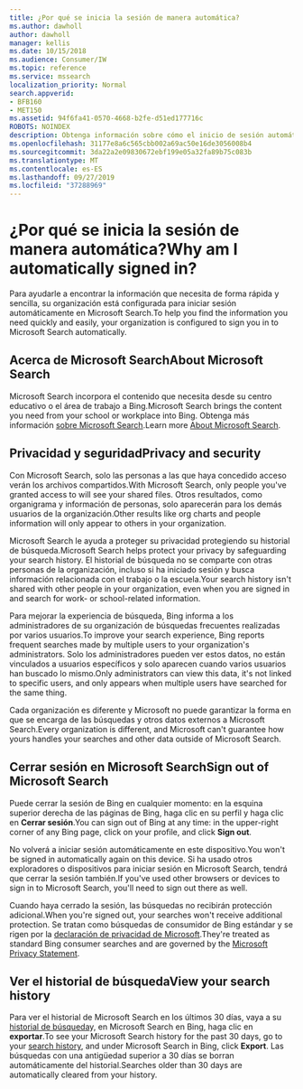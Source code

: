 ```yaml
---
title: ¿Por qué se inicia la sesión de manera automática?
ms.author: dawholl
author: dawholl
manager: kellis
ms.date: 10/15/2018
ms.audience: Consumer/IW
ms.topic: reference
ms.service: mssearch
localization_priority: Normal
search.appverid:
- BFB160
- MET150
ms.assetid: 94f6fa41-0570-4668-b2fe-d51ed177716c
ROBOTS: NOINDEX
description: Obtenga información sobre cómo el inicio de sesión automático en Microsoft Search puede ayudarle a encontrar los resultados de trabajo de forma rápida y sencilla.
ms.openlocfilehash: 31177e8a6c565cbb002a69ac50e16de3056008b4
ms.sourcegitcommit: 3da22a2e09830672ebf199e05a32fa89b75c083b
ms.translationtype: MT
ms.contentlocale: es-ES
ms.lasthandoff: 09/27/2019
ms.locfileid: "37288969"
---
```

# <a name="why-am-i-automatically-signed-in"></a><span data-ttu-id="81597-103">¿Por qué se inicia la sesión de manera automática?</span><span class="sxs-lookup"><span data-stu-id="81597-103">Why am I automatically signed in?</span></span>

<span data-ttu-id="81597-104">Para ayudarle a encontrar la información que necesita de forma rápida y sencilla, su organización está configurada para iniciar sesión automáticamente en Microsoft Search.</span><span class="sxs-lookup"><span data-stu-id="81597-104">To help you find the information you need quickly and easily, your organization is configured to sign you in to Microsoft Search automatically.</span></span>
  
## <a name="about-microsoft-search"></a><span data-ttu-id="81597-105">Acerca de Microsoft Search</span><span class="sxs-lookup"><span data-stu-id="81597-105">About Microsoft Search</span></span>

<span data-ttu-id="81597-106">Microsoft Search incorpora el contenido que necesita desde su centro educativo o el área de trabajo a Bing.</span><span class="sxs-lookup"><span data-stu-id="81597-106">Microsoft Search brings the content you need from your school or workplace into Bing.</span></span> <span data-ttu-id="81597-107">Obtenga más información [sobre Microsoft Search](about-microsoft-search.md).</span><span class="sxs-lookup"><span data-stu-id="81597-107">Learn more [About Microsoft Search](about-microsoft-search.md).</span></span>
  
## <a name="privacy-and-security"></a><span data-ttu-id="81597-108">Privacidad y seguridad</span><span class="sxs-lookup"><span data-stu-id="81597-108">Privacy and security</span></span>

<span data-ttu-id="81597-109">Con Microsoft Search, solo las personas a las que haya concedido acceso verán los archivos compartidos.</span><span class="sxs-lookup"><span data-stu-id="81597-109">With Microsoft Search, only people you've granted access to will see your shared files.</span></span> <span data-ttu-id="81597-110">Otros resultados, como organigrama y información de personas, solo aparecerán para los demás usuarios de la organización.</span><span class="sxs-lookup"><span data-stu-id="81597-110">Other results like org charts and people information will only appear to others in your organization.</span></span>
  
<span data-ttu-id="81597-111">Microsoft Search le ayuda a proteger su privacidad protegiendo su historial de búsqueda.</span><span class="sxs-lookup"><span data-stu-id="81597-111">Microsoft Search helps protect your privacy by safeguarding your search history.</span></span> <span data-ttu-id="81597-112">El historial de búsqueda no se comparte con otras personas de la organización, incluso si ha iniciado sesión y busca información relacionada con el trabajo o la escuela.</span><span class="sxs-lookup"><span data-stu-id="81597-112">Your search history isn't shared with other people in your organization, even when you are signed in and search for work- or school-related information.</span></span>
  
<span data-ttu-id="81597-113">Para mejorar la experiencia de búsqueda, Bing informa a los administradores de su organización de búsquedas frecuentes realizadas por varios usuarios.</span><span class="sxs-lookup"><span data-stu-id="81597-113">To improve your search experience, Bing reports frequent searches made by multiple users to your organization's administrators.</span></span> <span data-ttu-id="81597-114">Solo los administradores pueden ver estos datos, no están vinculados a usuarios específicos y solo aparecen cuando varios usuarios han buscado lo mismo.</span><span class="sxs-lookup"><span data-stu-id="81597-114">Only administrators can view this data, it's not linked to specific users, and only appears when multiple users have searched for the same thing.</span></span>
  
<span data-ttu-id="81597-115">Cada organización es diferente y Microsoft no puede garantizar la forma en que se encarga de las búsquedas y otros datos externos a Microsoft Search.</span><span class="sxs-lookup"><span data-stu-id="81597-115">Every organization is different, and Microsoft can't guarantee how yours handles your searches and other data outside of Microsoft Search.</span></span>
  
## <a name="sign-out-of-microsoft-search"></a><span data-ttu-id="81597-116">Cerrar sesión en Microsoft Search</span><span class="sxs-lookup"><span data-stu-id="81597-116">Sign out of Microsoft Search</span></span>

<span data-ttu-id="81597-117">Puede cerrar la sesión de Bing en cualquier momento: en la esquina superior derecha de las páginas de Bing, haga clic en su perfil y haga clic en **Cerrar sesión**.</span><span class="sxs-lookup"><span data-stu-id="81597-117">You can sign out of Bing at any time: in the upper-right corner of any Bing page, click on your profile, and click **Sign out**.</span></span>
  
<span data-ttu-id="81597-118">No volverá a iniciar sesión automáticamente en este dispositivo.</span><span class="sxs-lookup"><span data-stu-id="81597-118">You won't be signed in automatically again on this device.</span></span> <span data-ttu-id="81597-119">Si ha usado otros exploradores o dispositivos para iniciar sesión en Microsoft Search, tendrá que cerrar la sesión también.</span><span class="sxs-lookup"><span data-stu-id="81597-119">If you've used other browsers or devices to sign in to Microsoft Search, you'll need to sign out there as well.</span></span> 
  
<span data-ttu-id="81597-120">Cuando haya cerrado la sesión, las búsquedas no recibirán protección adicional.</span><span class="sxs-lookup"><span data-stu-id="81597-120">When you're signed out, your searches won't receive additional protection.</span></span> <span data-ttu-id="81597-121">Se tratan como búsquedas de consumidor de Bing estándar y se rigen por la [declaración de privacidad de Microsoft](https://privacy.microsoft.com/privacystatement).</span><span class="sxs-lookup"><span data-stu-id="81597-121">They're treated as standard Bing consumer searches and are governed by the [Microsoft Privacy Statement](https://privacy.microsoft.com/privacystatement).</span></span>
  
## <a name="view-your-search-history"></a><span data-ttu-id="81597-122">Ver el historial de búsqueda</span><span class="sxs-lookup"><span data-stu-id="81597-122">View your search history</span></span>

<span data-ttu-id="81597-123">Para ver el historial de Microsoft Search en los últimos 30 días, vaya a su [historial de búsqueda](https://ssl.bing.com/profile/history)y, en Microsoft Search en Bing, haga clic en **exportar**.</span><span class="sxs-lookup"><span data-stu-id="81597-123">To see your Microsoft Search history for the past 30 days, go to your [search history](https://ssl.bing.com/profile/history), and under Microsoft Search in Bing, click **Export**.</span></span> <span data-ttu-id="81597-124">Las búsquedas con una antigüedad superior a 30 días se borran automáticamente del historial.</span><span class="sxs-lookup"><span data-stu-id="81597-124">Searches older than 30 days are automatically cleared from your history.</span></span>

  

